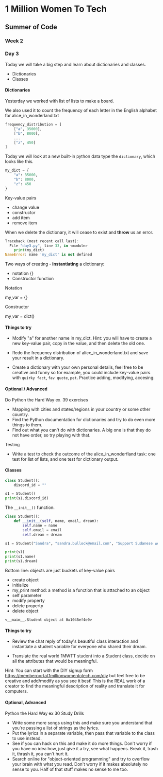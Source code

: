 # 1 Million Women To Tech

## Summer of Code

### Week 2 

### Day 3

Today we will take a big step and learn about dictionaries and classes.

- Dictionaries
- Classes


#### Dictionaries

Yesterday we worked with list of lists to make a board. 

We also used it to count the frequency of each letter in the English alphabet for alice_in_wonderland.txt

```python
frequency_distribution = [
    ["a", 35000],
    ["b", 8000],
    ...
    ["z", 450]
]
```

Today we will look at a new built-in python data type the `dictionary`, which looks like this.

```python
my_dict = {
    "a": 35000,
    "b": 8000,
    "z": 450
}
```

Key-value pairs

- change value
- constructor
- add item
- remove item

When we delete the dictionary, it will cease to exist and **throw** us an error.

```python
Traceback (most recent call last):
  File "day3.py", line 33, in <module>
    print(my_dict)
NameError: name 'my_dict' is not defined
```

Two ways of creating - **instantiating** a dictionary:
- notation {}
- Constructor function


Notation

my_var = {}


Constructor

my_var = dict()


#### Things to try

- Modify "a" for another name in my_dict. Hint: you will have to create a new key-value pair, copy in the value, and then delete the old one.

- Redo the frequency distribution of alice_in_wonderland.txt and save your result in a dictionary.

- Create a dictionary with your own personal details, feel free to be creative and funny so for example, you could include key-value pairs with `quirky fact`, `fav quote`, `pet`. Practice adding, modifying, accesing.

#### Optional / Advanced

Do Python the Hard Way ex. 39 exercises

- Mapping with cities and states/regions in your country or some other country.
- Find the Python documentation for dictionaries and try to do even more things to them.
- Find out what you can't do with dictionaries. A big one is that they do not have order, so try playing with that.

Testing

- Write a test to check the outcome of the alice_in_wonderfland task: one test for list of lists, and one test for dictionary output.


#### Classes

```python
class Student():
    discord_id = ""

s1 = Student()
print(s1.discord_id)
```

The `__init__()` function.

```python
class Student():
    def __init__(self, name, email, dream):
        self.name = name
        self.email = email
        self.dream = dream

s1 = Student("Sandra", "sandra.bullock@email.com", "Support Sudanese women's equality in the home")

print(s1)
print(s1.name)
print(s1.dream)
```

Bottom line: objects are just buckets of key-value pairs

- create object
- initialize
- my_print method: a method is a function that is attached to an object
- self parameter
- modify property
- delete property
- delete object

```
<__main__.Student object at 0x1045ef4e0>
```

#### Things to try

- Review the chat reply of today's beautiful class interaction and instantiate a student variable for everyone who shared their dream.

- Translate the real world 1MWTT student into a Student class, decide on all the attributes that would be meaningful.

Hint: You can start with the DIY signup form https://memberportal.1millionwomentotech.com/diy but feel free to be creative and add/modify as you see it best! This is the REAL work of a creator to find the meaningful description of reality and translate it for computers.

#### Optional, Advanced

Python the Hard Way ex 30 Study Drills

- Write some more songs using this and make sure you understand that you're passing a list of strings as the lyrics.
- Put the lyrics in a separate variable, then pass that variable to the class to use instead.
- See if you can hack on this and make it do more things. Don't worry if you have no idea how, just give it a try, see what happens. Break it, trash it, thrash it, you can't hurt it.
- Search online for "object-oriented programming" and try to overflow your brain with what you read. Don't worry if it makes absolutely no sense to you. Half of that stuff makes no sense to me too.
